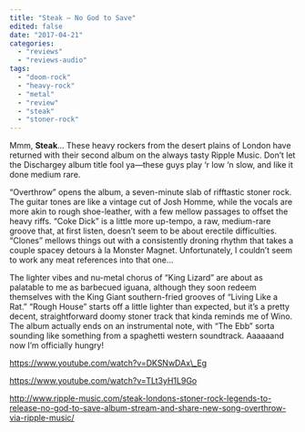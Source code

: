 ```yaml
---
title: "Steak – No God to Save"
edited: false
date: "2017-04-21"
categories:
  - "reviews"
  - "reviews-audio"
tags:
  - "doom-rock"
  - "heavy-rock"
  - "metal"
  - "review"
  - "steak"
  - "stoner-rock"
---
```


Mmm, **Steak**… These heavy rockers from the desert plains of London have returned with their second album on the always tasty Ripple Music. Don’t let the Dischargey album title fool ya—these guys play ‘r low ‘n slow, and like it done medium rare.

“Overthrow” opens the album, a seven-minute slab of rifftastic stoner rock. The guitar tones are like a vintage cut of Josh Homme, while the vocals are more akin to rough shoe-leather, with a few mellow passages to offset the heavy riffs. “Coke Dick” is a little more up-tempo, a raw, medium-rare groove that, at first listen, doesn’t seem to be about erectile difficulties. “Clones” mellows things out with a consistently droning rhythm that takes a couple spacey detours à la Monster Magnet. Unfortunately, I couldn’t seem to work any meat references into that one…

The lighter vibes and nu-metal chorus of “King Lizard” are about as palatable to me as barbecued iguana, although they soon redeem themselves with the King Giant southern-fried grooves of “Living Like a Rat.” “Rough House” starts off a little lighter than expected, but it’s a pretty decent, straightforward doomy stoner track that kinda reminds me of Wino. The album actually ends on an instrumental note, with “The Ebb” sorta sounding like something from a spaghetti western soundtrack. Aaaaaand now I’m officially hungry!

https://www.youtube.com/watch?v=DKSNwDAx\_Eg

https://www.youtube.com/watch?v=TLt3yH1L9Go

http://www.ripple-music.com/steak-londons-stoner-rock-legends-to-release-no-god-to-save-album-stream-and-share-new-song-overthrow-via-ripple-music/

